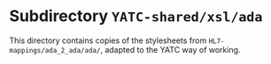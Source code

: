 # Subdirectory `YATC-shared/xsl/ada`

This directory contains copies of the stylesheets from `HL7-mappings/ada_2_ada/ada/`, adapted to the YATC way of working.
